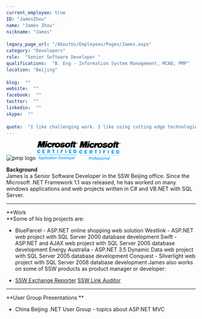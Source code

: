 ```yaml
---
current_employee: true
ID: "JamesZhou"
name: "James Zhou"
nickname: "James"

legacy_page_url: "/AboutUs/Employees/Pages/James.aspx"
category: "Developers"
role:  "Senior Software Developer "
qualifications:  "B. Eng - Information System Management, MCAD, PMP"
location: "Beijing"

blog:  ""
website:  ""
facebook:  ""
twitter:  ""
linkedin:  ""
skype:  ""

quote:  "I like challenging work. I like using cutting edge technologies to make great solutions for my clients."
---
```


![pmp logo](/AboutUs/Employees/PublishingImages/pmpLogo.jpg) 
 ![](./Images/Bio/MCAD-RGB.gif) 
 ![](./Images/Bio/mcp-rgb.gif) 
  
**Background**  
James is a Senior Software Developer in the SSW Beijing office. Since the Microsoft .NET Framework 1.1 was released, he has worked on many windows applications and web projects written in C# and VB.NET with SQL Server.   
****

**Work  
**Some of his big projects are: 

*   BlueParcel - ASP.NET online shopping web solution 
Westlink - ASP.NET web project with SQL Server 2000 database development 
Swift - ASP.NET and AJAX web project with SQL Server 2005 database development 
Energy Australia - ASP.NET 3.5 Dynamic Data web project with SQL Server 2005 database development 
Conquest - Silverlight web project with SQL Server 2008 database development James also works on some of SSW products as product manager or developer: 

*   [SSW Exchange Reporter](http://www.ssw.com.au/ssw/ExchangeReporter) 
[SSW Link Auditor](http://www.ssw.com.au/ssw/LinkAuditor)

**** 

**User Group Presentations **

*   China Beijing .NET User Group - topics about ASP.NET MVC 